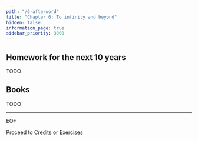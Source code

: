 ```yaml
---
path: "/6-afterword"
title: "Chapter 6: To infinity and beyond"
hidden: false
information_page: true
sidebar_priority: 3000
---
```


## Homework for the next 10 years

TODO


## Books

TODO

---

EOF

Proceed to [Credits](/credits) or [Exercises](/exercises)
